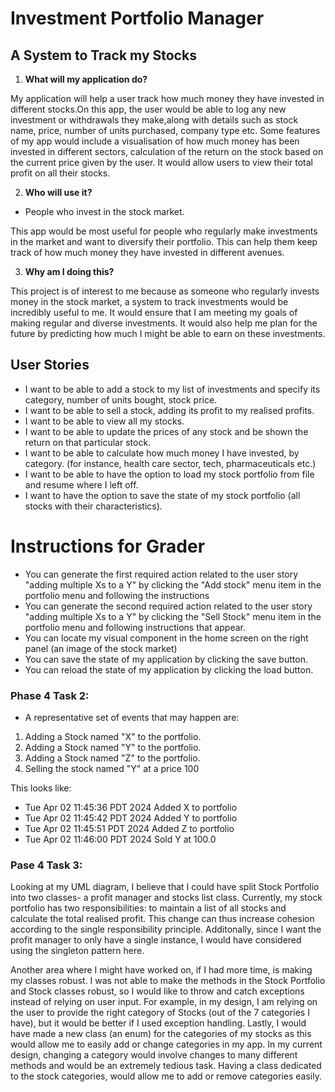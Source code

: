 # Investment Portfolio Manager

## A System to Track my Stocks

1. **What will my application do?** 

My application will help a user track how much money they have invested in different stocks.On this app, the user would be able to log any new investment or withdrawals they make,along with 
details such as stock name, price, number of units purchased, company type etc. Some features of my app would include 
a visualisation of how much money has been invested in different sectors, calculation of the return on the stock based on the current price given by the user.
It would allow users to view their total profit on all their stocks. 

2. **Who will use it?** 

- People who invest in the stock market.

This app would be most useful for people who regularly make investments in the market and want to diversify their portfolio. This can help them keep track of how much money they have invested in different avenues. 


3. **Why am I doing this?**

This project is of interest to me because as someone who regularly invests money in the stock market, a system to track investments would be incredibly useful to me. 
It would ensure that I am meeting my goals of making regular and diverse investments.  It would also help me plan for the future by predicting how much I might be able to earn on these investments. 

## User Stories

- I want to be able to add a stock to my list of investments and specify its category, number of units bought, stock price. 
- I want to be able to sell a stock, adding its profit to my realised profits. 
- I want to be able to view all my stocks. 
- I want to be able to update the prices of any stock and be shown the return on that particular stock.  
- I want to be able to calculate how much money I have invested, by category. (for instance, health care sector, tech, pharmaceuticals etc.)
- I want to be able to have the option to load my stock portfolio from file and resume where I left off. 
- I want to have the option to save the state of my stock portfolio (all stocks with their characteristics). 


# Instructions for Grader

- You can generate the first required action related to the user story "adding multiple Xs to a Y" by clicking the
  "Add stock" menu item in the portfolio menu and following the instructions
- You can generate the second required action related to the user story "adding multiple Xs to a Y" by clicking the "Sell
  Stock" menu item in the portfolio menu and following instructions that appear.
- You can locate my visual component in the home screen on the right panel (an image of the stock market)
- You can save the state of my application by clicking the save button.
- You can reload the state of my application by clicking the load button. 

### Phase 4 Task 2:

- A representative set of events that may happen are:

1. Adding a Stock named "X" to the portfolio.
2. Adding a Stock named "Y" to the portfolio.
3. Adding a Stock named "Z" to the portfolio.
3. Selling the stock named "Y" at a price 100

This looks like:

  - Tue Apr 02 11:45:36 PDT 2024 
   Added X to portfolio 
  - Tue Apr 02 11:45:42 PDT 2024
   Added Y to portfolio
  -  Tue Apr 02 11:45:51 PDT 2024
   Added Z to portfolio
   - Tue Apr 02 11:46:00 PDT 2024
   Sold Y at 100.0

### Pase 4 Task 3:

Looking at my UML diagram, I believe that I could have split Stock Portfolio into two classes- a profit manager and stocks list class. 
Currently, my stock portfolio has two responsibilities: to maintain a list of all stocks and calculate the total realised profit. This change can thus increase 
cohesion according to the single responsibility principle. Additonally, since I want the profit manager to only have a single instance, I would have considered using the singleton pattern
here. 

Another area where I might have worked on, if I had more time, is making my classes robust. I was not able to make the methods in the Stock Portfolio and Stock classes robust, 
so I would like to throw and catch exceptions instead of relying on user input. For example, 
in my design, I am relying on the user to provide the right category of Stocks (out of the 7 categories I have), but it would be better if I used exception handling.
Lastly, I would have made a new class (an enum) for the categories of my stocks as this would allow me to easily add or change categories in my app.
In my current design, changing a category would involve changes to many different methods and would be an extremely tedious task. Having a class dedicated to the stock categories, would allow me 
to add or remove categories easily. 


